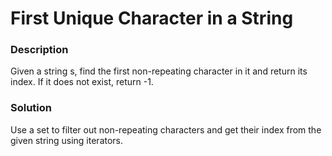 # First Unique Character in a String

### Description

Given a string s, find the first non-repeating character in it and return its index. If it does not exist, return -1.

### Solution

Use a set to filter out non-repeating characters and get their index from the given string using iterators.

